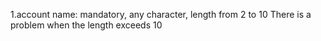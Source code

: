 1.account name: mandatory, any character, length from 2 to 10
There is a problem when the length exceeds 10